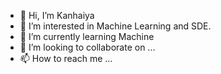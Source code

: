 - 👋 Hi, I’m Kanhaiya
- 👀 I’m interested in Machine Learning and SDE.
- 🌱 I’m currently learning Machine 
- 💞️ I’m looking to collaborate on ...
- 📫 How to reach me ...

<!---
Kanhaiya2002/Kanhaiya2002 is a ✨ special ✨ repository because its `README.md` (this file) appears on your GitHub profile.
You can click the Preview link to take a look at your changes.
--->
